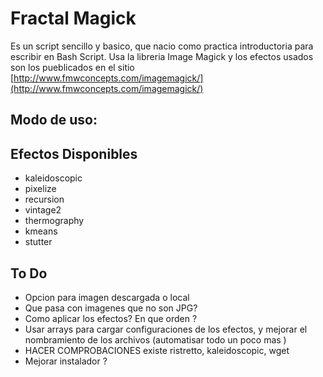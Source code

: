 # Fractal Magick
Es un script sencillo y basico, que nacio como practica introductoria para escribir en Bash Script.
Usa la libreria Image Magick y los efectos usados son los pueblicados en el sitio [http://www.fmwconcepts.com/imagemagick/](http://www.fmwconcepts.com/imagemagick/)

## Modo de uso:


## Efectos Disponibles

 - kaleidoscopic
 - pixelize
 - recursion
 - vintage2
 - thermography
 - kmeans
 - stutter



## To Do
 - Opcion para imagen descargada o local 
 - Que pasa con imagenes que no son JPG?
 - Como aplicar los efectos? En que orden ?
 - Usar arrays para cargar configuraciones de los efectos, y mejorar el nombramiento de los archivos (automatisar todo un poco mas )
 - HACER COMPROBACIONES existe ristretto, kaleidoscopic, wget
 - Mejorar instalador ?
